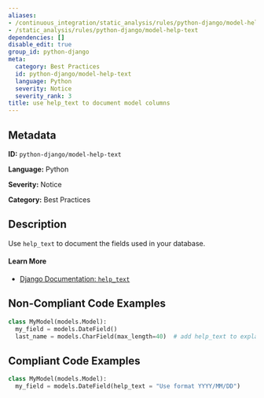 ```yaml
---
aliases:
- /continuous_integration/static_analysis/rules/python-django/model-help-text
- /static_analysis/rules/python-django/model-help-text
dependencies: []
disable_edit: true
group_id: python-django
meta:
  category: Best Practices
  id: python-django/model-help-text
  language: Python
  severity: Notice
  severity_rank: 3
title: use help_text to document model columns
---
```

<!--  SOURCED FROM https://github.com/DataDog/datadog-static-analyzer-rule-docs -->


## Metadata
**ID:** `python-django/model-help-text`

**Language:** Python

**Severity:** Notice

**Category:** Best Practices

## Description
Use `help_text` to document the fields used in your database.

#### Learn More

 - [Django Documentation: `help_text`](https://docs.djangoproject.com/en/4.2/ref/models/fields/#help-text)

## Non-Compliant Code Examples
```python
class MyModel(models.Model):
  my_field = models.DateField()
  last_name = models.CharField(max_length=40)  # add help_text to explain what this field is doing
```

## Compliant Code Examples
```python
class MyModel(models.Model):
  my_field = models.DateField(help_text = "Use format YYYY/MM/DD")
```
